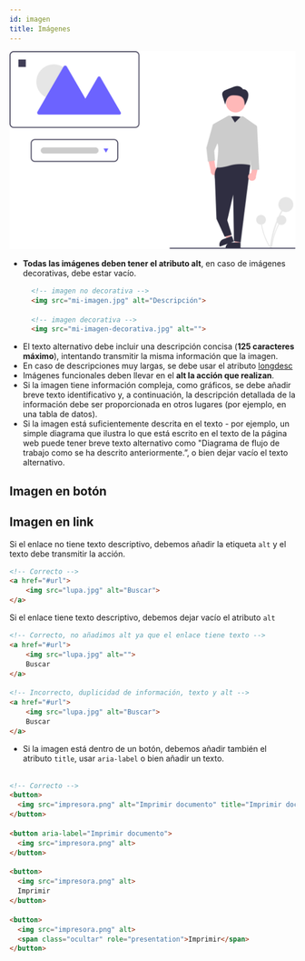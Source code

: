 ```yaml
---
id: imagen
title: Imágenes
---
```


![img](/img/imagen.svg) 


- **Todas las imágenes deben tener el atributo alt**, en caso de imágenes decorativas, debe estar vacío.
  ```html
    <!-- imagen no decorativa -->
    <img src="mi-imagen.jpg" alt="Descripción">

    <!-- imagen decorativa -->
    <img src="mi-imagen-decorativa.jpg" alt="">
  ```
- El texto alternativo debe incluir una descripción concisa (**125 caracteres máximo**), intentando transmitir la misma información que la imagen.
- En caso de descripciones muy largas, se debe usar el atributo [longdesc](https://www.w3.org/TR/WCAG20-TECHS/H45.html)
- Imágenes funcionales deben llevar en el **alt la acción que realizan**.
- Si la imagen tiene información compleja, como gráficos, se debe añadir breve texto identificativo y, a continuación, la descripción detallada de la información debe ser proporcionada en otros lugares (por ejemplo, en una tabla de datos).
- Si la imagen está suficientemente descrita en el texto - por ejemplo, un simple diagrama que ilustra lo que está escrito en el texto de la página web puede tener breve texto alternativo como "Diagrama de flujo de trabajo como se ha descrito anteriormente.”, o bien dejar vacío el texto alternativo.

## Imagen en botón

## Imagen en link



Si el enlace no tiene texto descriptivo, debemos añadir la etiqueta `alt` y el texto debe transmitir la acción.
```html
<!-- Correcto -->
<a href="#url">
    <img src="lupa.jpg" alt="Buscar">
</a>
```

Si el enlace tiene texto descriptivo, debemos dejar vacío el atributo `alt`
```html
<!-- Correcto, no añadimos alt ya que el enlace tiene texto -->
<a href="#url">
    <img src="lupa.jpg" alt="">
    Buscar
</a>

<!-- Incorrecto, duplicidad de información, texto y alt -->
<a href="#url">
    <img src="lupa.jpg" alt="Buscar">
    Buscar
</a>
```



- Si la imagen está dentro de un botón, debemos añadir también el atributo `title`, usar `aria-label` o bien añadir un texto.
```html

<!-- Correcto -->
<button>
  <img src="impresora.png" alt="Imprimir documento" title="Imprimir documento">
</button>

<button aria-label="Imprimir documento">
  <img src="impresora.png" alt>
</button>

<button>
  <img src="impresora.png" alt>
  Imprimir
</button>

<button>
  <img src="impresora.png" alt>
  <span class="ocultar" role="presentation">Imprimir</span>
</button>
```

